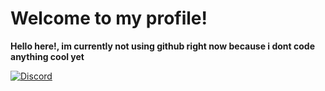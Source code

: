# Welcome to my profile!

**Hello here!, im currently not using github right now because i dont code anything cool yet**


[![Discord](https://img.shields.io/badge/Atmosphere%20-%237289DA.svg?&style=for-the-badge&logo=discord&logoColor=white)](https://discord.bio/p/Atmosphere)
<!--
**7qr/7qr** is a ✨ _special_ ✨ repository because its `README.md` (this file) appears on your GitHub profile.
